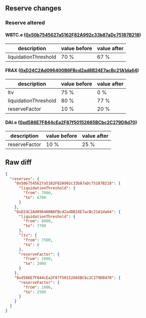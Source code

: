 ## Reserve changes

### Reserve altered

#### WBTC.e ([0x50b7545627a5162F82A992c33b87aDc75187B218](https://snowscan.xyz/address/0x50b7545627a5162F82A992c33b87aDc75187B218))

| description | value before | value after |
| --- | --- | --- |
| liquidationThreshold | 70 % | 67 % |


#### FRAX ([0xD24C2Ad096400B6FBcd2ad8B24E7acBc21A1da64](https://snowscan.xyz/address/0xD24C2Ad096400B6FBcd2ad8B24E7acBc21A1da64))

| description | value before | value after |
| --- | --- | --- |
| ltv | 75 % | 0 % |
| liquidationThreshold | 80 % | 77 % |
| reserveFactor | 10 % | 20 % |


#### DAI.e ([0xd586E7F844cEa2F87f50152665BCbc2C279D8d70](https://snowscan.xyz/address/0xd586E7F844cEa2F87f50152665BCbc2C279D8d70))

| description | value before | value after |
| --- | --- | --- |
| reserveFactor | 10 % | 25 % |


## Raw diff

```json
{
  "reserves": {
    "0x50b7545627a5162F82A992c33b87aDc75187B218": {
      "liquidationThreshold": {
        "from": 7000,
        "to": 6700
      }
    },
    "0xD24C2Ad096400B6FBcd2ad8B24E7acBc21A1da64": {
      "liquidationThreshold": {
        "from": 8000,
        "to": 7700
      },
      "ltv": {
        "from": 7500,
        "to": 0
      },
      "reserveFactor": {
        "from": 1000,
        "to": 2000
      }
    },
    "0xd586E7F844cEa2F87f50152665BCbc2C279D8d70": {
      "reserveFactor": {
        "from": 1000,
        "to": 2500
      }
    }
  }
}
```